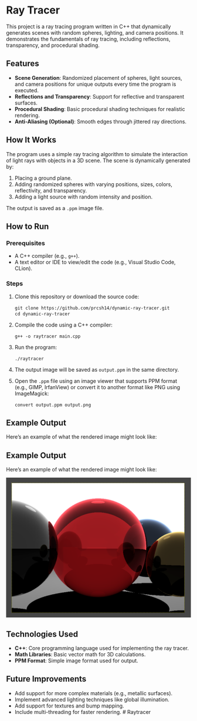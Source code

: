 # Ray Tracer

This project is a ray tracing program written in C++ that dynamically generates scenes with random spheres, lighting, and camera positions. It demonstrates the fundamentals of ray tracing, including reflections, transparency, and procedural shading.

## Features

- **Scene Generation**: Randomized placement of spheres, light sources, and camera positions for unique outputs every time the program is executed.
- **Reflections and Transparency**: Support for reflective and transparent surfaces.
- **Procedural Shading**: Basic procedural shading techniques for realistic rendering.
- **Anti-Aliasing (Optional)**: Smooth edges through jittered ray directions.

## How It Works

The program uses a simple ray tracing algorithm to simulate the interaction of light rays with objects in a 3D scene. The scene is dynamically generated by:

1. Placing a ground plane.
2. Adding randomized spheres with varying positions, sizes, colors, reflectivity, and transparency.
3. Adding a light source with random intensity and position.

The output is saved as a `.ppm` image file.

## How to Run

### Prerequisites

- A C++ compiler (e.g., `g++`).
- A text editor or IDE to view/edit the code (e.g., Visual Studio Code, CLion).

### Steps

1. Clone this repository or download the source code:
    ```
    git clone https://github.com/prcsh14/dynamic-ray-tracer.git
    cd dynamic-ray-tracer
    ```

2. Compile the code using a C++ compiler:
    ```
    g++ -o raytracer main.cpp
    ```

3. Run the program:
    ```
    ./raytracer
    ```

4. The output image will be saved as `output.ppm` in the same directory.

5. Open the `.ppm` file using an image viewer that supports PPM format (e.g., GIMP, IrfanView) or convert it to another format like PNG using ImageMagick:
    ```
    convert output.ppm output.png
    ```

## Example Output

Here’s an example of what the rendered image might look like:

## Example Output

Here’s an example of what the rendered image might look like:

![Rendered Scene](images/example-output.png)


## Technologies Used

- **C++**: Core programming language used for implementing the ray tracer.
- **Math Libraries**: Basic vector math for 3D calculations.
- **PPM Format**: Simple image format used for output.

## Future Improvements

- Add support for more complex materials (e.g., metallic surfaces).
- Implement advanced lighting techniques like global illumination.
- Add support for textures and bump mapping.
- Include multi-threading for faster rendering.
#   R a y t r a c e r 
 
 